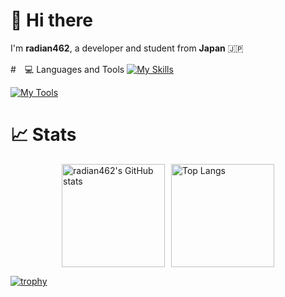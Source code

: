 <!--
**radian462/radian462** is a ✨ _special_ ✨ repository because its `README.md` (this file) appears on your GitHub profile.

Here are some ideas to get you started:

- 🔭 I’m currently working on ...
- 🌱 I’m currently learning ...
- 👯 I’m looking to collaborate on ...
- 🤔 I’m looking for help with ...
- 💬 Ask me about ...
- 📫 How to reach me: ...
- 😄 Pronouns: ...
- ⚡ Fun fact: ...
-->

# 👋 Hi there
I'm **radian462**, a developer and student from **Japan** 🇯🇵  

#　💻 Languages and Tools
[![My Skills](https://skillicons.dev/icons?i=python,go,html,bootstrap,discord)](https://skillicons.dev)

[![My Tools](https://skillicons.dev/icons?i=git,github,gitlab,docker,redis,vscode)](https://skillicons.dev)

# 📈 Stats
<div style="display: flex; justify-content: center; gap: 10px;">
    <img src="https://github-readme-stats.vercel.app/api?username=radian462&show_icons=true&theme=dark&count_private=true" alt="radian462's GitHub stats" height="165" />
    <img src="https://github-readme-stats.vercel.app/api/top-langs?username=radian462&show_icons=true&locale=en&layout=compact&theme=dark" alt="Top Langs" height="165" />
</div>

[![trophy](https://github-profile-trophy.vercel.app/?username=radian462&theme=onedark)](https://github.com/ryo-ma/github-profile-trophy)
